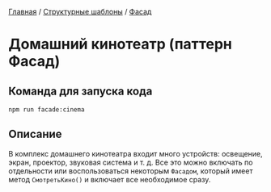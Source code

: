 [Главная](../../..) / [Структурные шаблоны](../..) / [Фасад](..)

# Домашний кинотеатр (паттерн Фасад)

## Команда для запуска кода

```
npm run facade:cinema
```

## Описание

В комплекс домашнего кинотеатра входит много устройств: освещение, экран, проектор, звуковая система и т. д. Все это можно включать по отдельности или воспользоваться некоторым `Фасадом`, который имеет метод `СмотретьКино()` и включает все необходимое сразу.